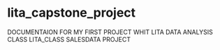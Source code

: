 # lita_capstone_project
DOCUMENTAION FOR MY FIRST PROJECT WHIT LITA DATA ANALYSIS CLASS
LITA_CLASS SALESDATA PROJECT
